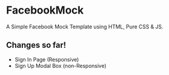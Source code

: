 # FacebookMock
A Simple Facebook Mock Template using HTML, Pure CSS &amp; JS.
## Changes so far!
- Sign In Page (Responsive)
- Sign Up Modal Box (non-Responsive)
